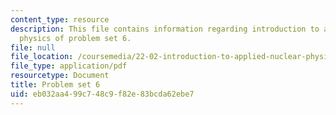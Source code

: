 ```yaml
---
content_type: resource
description: This file contains information regarding introduction to applied nuclear
  physics of problem set 6.
file: null
file_location: /coursemedia/22-02-introduction-to-applied-nuclear-physics-spring-2012/eb032aa499c748c9f82e83bcda62ebe7_MIT22_02S12_pset6.pdf
file_type: application/pdf
resourcetype: Document
title: Problem set 6
uid: eb032aa4-99c7-48c9-f82e-83bcda62ebe7
---
```

